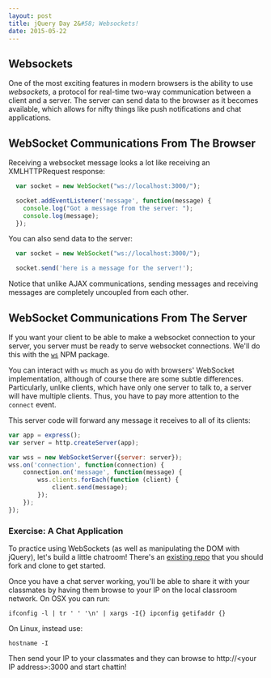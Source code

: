 ```yaml
---
layout: post
title: jQuery Day 2&#58; Websockets!
date: 2015-05-22
---
```


## Websockets

One of the most exciting features in modern browsers is the ability to use _websockets_, a protocol for real-time two-way communication between a client and a server. The server can send data to the browser as it becomes available, which allows for nifty things like push notifications and chat applications.

## WebSocket Communications From The Browser

Receiving a websocket message looks a lot like receiving an XMLHTTPRequest response:

```JavaScript
  var socket = new WebSocket("ws://localhost:3000/");

  socket.addEventListener('message', function(message) {
    console.log("Got a message from the server: ");
    console.log(message);
  });
```

You can also send data to the server:

```JavaScript
  var socket = new WebSocket("ws://localhost:3000/");

  socket.send('here is a message for the server!');
```

Notice that unlike AJAX communications, sending messages and receiving messages are completely uncoupled from each other.

## WebSocket Communications From The Server

If you want your client to be able to make a websocket connection to your server, you server must be ready to serve websocket connections. We'll do this with the [`ws`](https://www.npmjs.com/package/ws) NPM package.

You can interact with `ws` much as you do with browsers' WebSocket implementation, although of course there are some subtle differences. Particularly, unlike clients, which have only one server to talk to, a server will have multiple clients. Thus, you have to pay more attention to the `connect` event.

This server code will forward any message it receives to all of its clients:

```JavaScript
var app = express();
var server = http.createServer(app);

var wss = new WebSocketServer({server: server});
wss.on('connection', function(connection) {
    connection.on('message', function(message) {
        wss.clients.forEach(function (client) {
            client.send(message);
        });
    });
});
```

### Exercise: A Chat Application

To practice using WebSockets (as well as manipulating the DOM with jQuery), let's build a little chatroom! There's an [existing repo](https://github.com/portlandcodeschool-jsi/barebones-chat) that you should fork and clone to get started.

Once you have a chat server working, you'll be able to share it with your classmates by having them browse to your IP on the local classroom network. On OSX you can run:

```
ifconfig -l | tr ' ' '\n' | xargs -I{} ipconfig getifaddr {}
```

On Linux, instead use:

```
hostname -I
```

Then send your IP to your classmates and they can browse to http://&lt;your IP address&gt;:3000 and start chattin!
